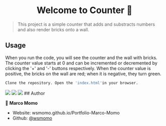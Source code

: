 <h1 align="center">Welcome to Counter 👋</h1>
<p>
</p>

> This project  is a simple counter that adds and substracts numbers and also render bricks onto a wall.

## Usage

When you run the code, you will see the counter and the wall with bricks. The counter value starts at 0 and can be incremented or decremented by clicking the '+' and '-' buttons respectively. When the counter value is positive, the bricks on the wall are red; when it is negative, they turn green.

```sh
Clone the repository. Open the 'index.html'in your browser.
```


<img src="https://img.shields.io/badge/HTML5-E34F26?style=for-the-badge&logo=html5&logoColor=white">
<img src="https://img.shields.io/badge/CSS3-1572B6?style=for-the-badge&logo=css3&logoColor=white">
<img src="https://img.shields.io/badge/JavaScript-323330?style=for-the-badge&logo=javascript&logoColor=F7DF1E">
## Author

👤 **Marco Momo**

* Website: wsmomo.github.io/Portfolio-Marco-Momo
* Github: [@wsmomo](https://github.com/wsmomo)
